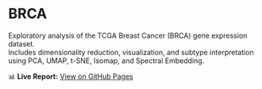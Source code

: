 # BRCA

Exploratory analysis of the TCGA Breast Cancer (BRCA) gene expression dataset.  
Includes dimensionality reduction, visualization, and subtype interpretation using PCA, UMAP, t-SNE, Isomap, and Spectral Embedding.

📊 **Live Report:** [View on GitHub Pages](https://dimitris-markopoulos.github.io/BRCA/)
